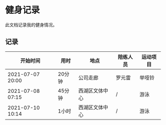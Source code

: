 # 健身记录

此文档记录我的健身情况。

## 记录

| 开始时间         | 用时    | 地点                             | 陪练人员                         | 运动项目                         |
| ---------------- | ------  | -------------------------------- | -------------------------------- | -------------------------------- |
| 2021-07-07 20:00 | 20分钟  | 公司走廊                         | 罗元雷                           | 举哑铃                           |
| 2021-07-08 07:15 | 45分钟  | 西湖区文体中心                   | /                                | 游泳                             |
| 2021-07-10 10:14 | 1小时   | 西湖区文体中心                   | /                                | 游泳                             |
